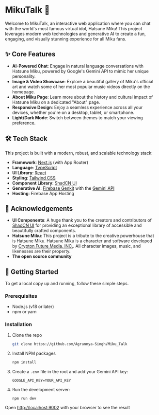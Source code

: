 # MikuTalk 🎤

Welcome to MikuTalk, an interactive web application where you can chat with the world's most famous virtual idol, Hatsune Miku! This project leverages modern web technologies and generative AI to create a fun, engaging, and visually stunning experience for all Miku fans.

## ✨ Core Features

-   **AI-Powered Chat**: Engage in natural language conversations with Hatsune Miku, powered by Google's Gemini API to mimic her unique personality.
-   **Image & Video Showcase**: Explore a beautiful gallery of Miku's official art and watch some of her most popular music videos directly on the homepage.
-   **About Miku Page**: Learn more about the history and cultural impact of Hatsune Miku on a dedicated "About" page.
-   **Responsive Design**: Enjoy a seamless experience across all your devices, whether you're on a desktop, tablet, or smartphone.
-   **Light/Dark Mode**: Switch between themes to match your viewing preference.

## 🛠️ Tech Stack

This project is built with a modern, robust, and scalable technology stack:

-   **Framework**: [Next.js](https://nextjs.org/) (with App Router)
-   **Language**: [TypeScript](https://www.typescriptlang.org/)
-   **UI Library**: [React](https://react.dev/)
-   **Styling**: [Tailwind CSS](https://tailwindcss.com/)
-   **Component Library**: [ShadCN UI](https://ui.shadcn.com/)
-   **Generative AI**: [Firebase Genkit](https://firebase.google.com/docs/genkit) with the [Gemini API](https://ai.google.dev/gemini-api)
-   **Hosting**: Firebase App Hosting

## 🙏 Acknowledgements

-   **UI Components**: A huge thank you to the creators and contributors of [ShadCN UI](https://ui.shadcn.com/) for providing an exceptional library of accessible and beautifully crafted components.
-   **Hatsune Miku**: This project is a tribute to the creative powerhouse that is Hatsune Miku. Hatsune Miku is a character and software developed by [Crypton Future Media, INC.](https://www.crypton.co.jp/). All character images, music, and likenesses are their property.
- **The open source community**
## 🚀 Getting Started

To get a local copy up and running, follow these simple steps.

### Prerequisites

-   Node.js (v18 or later)
-   npm or yarn

### Installation

1.  Clone the repo
    ```sh
    git clone https://github.com/Agrannya-Singh/Miku_Talk
    ```
2.  Install NPM packages
    ```sh
    npm install
    ```
3.  Create a `.env` file in the root and add your Gemini API key:
    ```
    GOOGLE_API_KEY=YOUR_API_KEY
    ```
4.  Run the development server:
    ```sh
    npm run dev
    ```

Open [http://localhost:9002](http://localhost:9002) with your browser to see the result
